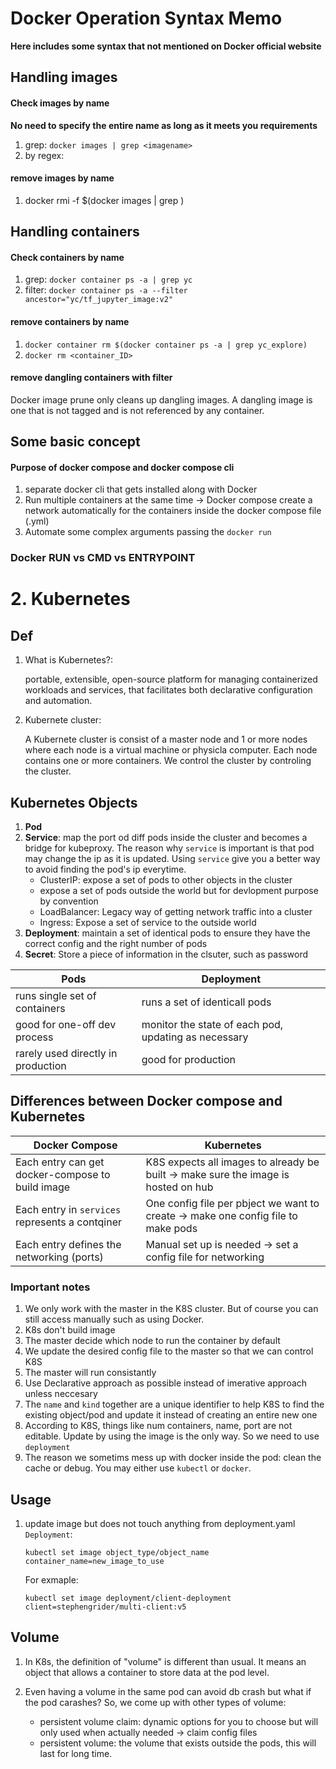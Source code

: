 # Docker Operation Syntax Memo

**Here includes some syntax that not mentioned on Docker official website**

## Handling images

#### Check images by name

**No need to specify the entire name as long as it meets you requirements**

1. grep: `docker images | grep <imagename>`
2. by regex:

#### remove images by name

1. docker rmi -f $(docker images | grep <imagename>)

## Handling containers

#### Check containers by name

1. grep: `docker container ps -a | grep yc`
2. filter: `docker container ps -a --filter ancestor="yc/tf_jupyter_image:v2"`

#### remove containers by name

1. `docker container rm $(docker container ps -a | grep yc_explore)`
2. `docker rm <container_ID>`

#### remove dangling containers with filter

Docker image prune only cleans up dangling images. A dangling image is one that is not tagged and is not referenced
by any container.

## Some basic concept

#### Purpose of docker compose and docker compose cli

1. separate docker cli that gets installed along with Docker
2. Run multiple containers at the same time -> Docker compose create a network automatically for the containers inside
the docker compose file (.yml)
3. Automate some complex arguments passing the `docker run`

### Docker RUN vs CMD vs ENTRYPOINT


# 2. Kubernetes

## Def

1. What is Kubernetes?:

    portable, extensible, open-source platform for managing containerized workloads and services, that facilitates both declarative configuration and automation.

2. Kubernete cluster:

    A Kubernete cluster is consist of a master node and 1 or more nodes where each node is a virtual machine or physicla computer. Each node contains one or more containers. We control the cluster by controling the cluster.

## Kubernetes Objects

1. **Pod**
2. **Service**: map the port od diff pods inside the cluster and becomes a bridge for kubeproxy. The reason why `service` is important is that pod may change the ip as it is updated. Using `service` give you a better way to avoid finding the pod's ip everytime.
    * ClusterIP: expose a set of pods to other objects in the cluster
    * expose a set of pods outside the world but for devlopment purpose by convention
    * LoadBalancer: Legacy way of getting network traffic into a cluster
    * Ingress: Expose a set of service to the outside world
3. **Deployment**: maintain a set of identical pods to ensure they have the correct config and the right number of pods
4. **Secret**: Store a piece of information in the clsuter, such as password

| Pods | Deployment |
| ---------------------------------- | -----------------------------------------------------|
| runs single set of containers      | runs a set of identicall pods                        |
| good for one-off dev process       | monitor the state of each pod, updating as necessary |
| rarely used directly in production | good for production                                  |

## Differences between Docker compose and Kubernetes

| Docker Compose | Kubernetes |
|-|-|
| Each entry can get docker-compose to build image| K8S expects all images to already be built -> make sure the image is hosted on hub|
| Each entry in `services` represents a contqiner | One config file per pbject we want to create -> make one config file to make pods|
| Each entry defines the networking (ports) | Manual set up is needed -> set a config file for networking|

### Important notes

1. We only work with the master in the K8S cluster. But of course you can still access manually such as using Docker.
2. K8s don't build image
3. The master decide which node to run the container by default
4. We update the desired config file to the master so that we can control K8S
5. The master will run consistantly
6. Use Declarative approach as possible instead of imerative approach unless neccesary
7. The `name` and `kind` together are a unique identifier to help K8S to find the existing object/pod and update it instead of creating an entire new one
8. According to K8S, things like num containers, name, port are not editable. Update by using the image is the only way. So we need to use `deployment`
9. The reason we sometims mess up with docker inside the pod: clean the cache or debug. You may either use `kubectl` or `docker`.

## Usage

1. update image but does not touch anything from deployment.yaml `Deployment`:

    `kubectl set image object_type/object_name container_name=new_image_to_use`

    For exmaple:

    `kubectl set image deployment/client-deployment client=stephengrider/multi-client:v5`

## Volume

1. In K8s, the definition of "volume" is different than usual. It means an object that allows a container to store data at the pod level.

2. Even having a volume in the same pod can avoid db crash but what if the pod carashes? So, we come up with other types of volume:
    * persistent volume claim: dynamic options for you to choose but will only used when actually needed -> claim config files
    * persistent volume: the volume that exists outside the pods, this will last for long time.
